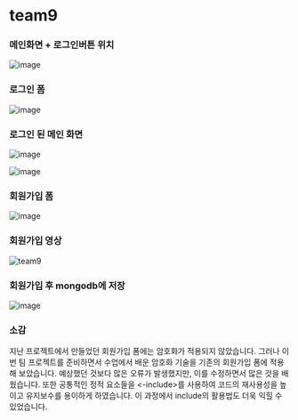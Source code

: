 # team9
### 메인화면 + 로그인버튼 위치<br>
![image](https://github.com/zxcxz01/team9/assets/134383795/360571a0-1648-49ff-b08d-3190f9427531)

### 로그인 폼<br>
![image](https://github.com/zxcxz01/team9/assets/134383795/28d73036-df58-4dc6-ab26-f717c1c478b7)

### 로그인 된 메인 화면<br>
![image](https://github.com/zxcxz01/team9/assets/134383795/b5b9f880-5e79-4e0b-8bdb-efaf8e9bc149)<br>

![image](https://github.com/zxcxz01/team9/assets/134383795/aefe5350-0326-43fc-873c-be035d2db412)

### 회원가입 폼<br>
![image](https://github.com/zxcxz01/team9/assets/134383795/7f7227b3-2c89-4c06-8b12-ec4f598d6ad0)

### 회원가입 영상<br>
![team9](https://github.com/zxcxz01/team9/assets/134383795/ab14fb24-e20b-401e-8851-0891c17063a0)
### 회원가입 후 mongodb에 저장<br>
![image](https://github.com/zxcxz01/team9/assets/134383795/634e8b7a-7f8f-4971-9fc2-eeb39f23a9a8)


### 소감<br>

지난 프로젝트에서 만들었던 회원가입 폼에는 암호화가 적용되지 않았습니다. 그러나 이번 팀 프로젝트를 준비하면서 수업에서 배운 암호화 기술을 기존의 회원가입 폼에 적용해 보았습니다. 예상했던 것보다 많은 오류가 발생했지만, 이를 수정하면서 많은 것을 배웠습니다. 또한 공통적인 정적 요소들을 <-include>를 사용하여 코드의 재사용성을 높이고 유지보수를 용이하게 하였습니다. 이 과정에서 include의 활용법도 더욱 익힐 수 있었습니다.
